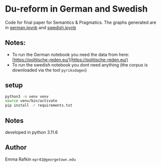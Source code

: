 # Du-reform in German and Swedish
Code for final paper for Semantics & Pragmatics. The graphs generated are in [german.ipynb](./german.ipynb) and [swedish.ipynb](./swedish.ipynb)

## Notes:
- To run the German notebook you need the data from here: [https://politische-reden.eu/](https://politische-reden.eu/)
- To run the swedish notebook you dont need anything (the corpus is downloaded via the tool `pyriksdagen`)
## setup
```bash
python3 -m venv venv
source venv/bin/activate
pip install -r requirements.txt
```

## Notes
developed in python 3.11.6

## Author
Emma Rafkin `epr41@georgetown.edu`
